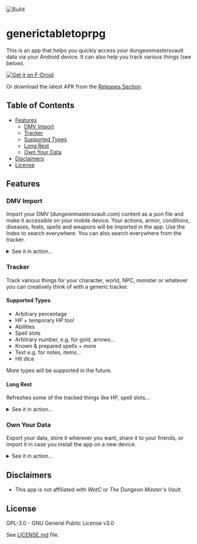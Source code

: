 ![Build](https://github.com/feko006/generictabletoprpg/actions/workflows/build-and-test.yml/badge.svg)

# generictabletoprpg

This is an app that helps you quickly access your dungeonmastersvault data via your Android device.
It can also help you track various things (see below).

[<img src="https://fdroid.gitlab.io/artwork/badge/get-it-on.png"
     alt="Get it on F-Droid"
     height="80">](https://f-droid.org/packages/com.feko.generictabletoprpg/)

Or download the latest APK from the [Releases Section](https://github.com/feko006/generictabletoprpg/releases/latest).

## Table of Contents

- [Features](#features)
	- [DMV Import](#dmv-import)
	- [Tracker](#tracker)
	- [Supported Types](#supported-types)
	- [Long Rest](#long-rest)
	- [Own Your Data](#own-your-data)
- [Disclaimers](#disclaimers)
- [License](#license)

## Features

### DMV Import

Import your DMV (dungeonmastersvault.com) content as a json file and make it accessible on your
mobile device.
Your actions, armor, conditions, diseases, feats, spells and weapons will be imported in the app.
Use the Index to search everywhere. You can also search everywhere from the tracker.

<details>
    <summary>See it in action...</summary>
	<img src="readme-assets/dmv-import-showcase.gif" height="500" style="border-radius: 20px;" />
</details>

### Tracker

Track various things for your character, world, NPC, monster or whatever you can creatively think of
with a generic tracker.

#### Supported Types

- Arbitrary percentage
- HP + temporary HP too!
- Abilities
- Spell slots
- Arbitrary number, e.g. for gold, arrows...
- Known & prepared spells + more
- Text e.g. for notes, items...
- Hit dice

More types will be supported in the future.

#### Long Rest

Refreshes some of the tracked things like HP, spell slots...

<details>
    <summary>See it in action...</summary>
	<img src="readme-assets/long-rest-showcase.gif" height="500" style="border-radius: 20px;" />
</details>

### Own Your Data

Export your data, store it wherever you want, share it to your friends, or import it in case you
install the app on a new device.

<details>
    <summary>See it in action...</summary>
	<img src="readme-assets/export-import-showcase.gif" height="500" style="border-radius: 20px;" />
</details>

## Disclaimers

- This app is not affiliated with *WotC* or *The Dungeon Master's Vault*.

## License

GPL-3.0 - GNU General Public License v3.0

See [LICENSE.md](LICENSE.md) file.

